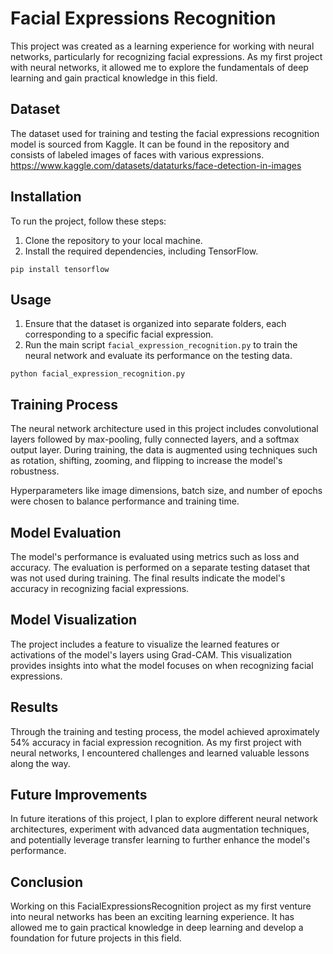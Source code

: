 # Facial Expressions Recognition

This project was created as a learning experience for working with neural networks, particularly for recognizing facial expressions. As my first project with neural networks, it allowed me to explore the fundamentals of deep learning and gain practical knowledge in this field.

## Dataset

The dataset used for training and testing the facial expressions recognition model is sourced from Kaggle. It can be found in the repository and consists of labeled images of faces with various expressions.
https://www.kaggle.com/datasets/dataturks/face-detection-in-images

## Installation

To run the project, follow these steps:

1. Clone the repository to your local machine.
2. Install the required dependencies, including TensorFlow.

`pip install tensorflow`


## Usage

1. Ensure that the dataset is organized into separate folders, each corresponding to a specific facial expression.
2. Run the main script `facial_expression_recognition.py` to train the neural network and evaluate its performance on the testing data.

`python facial_expression_recognition.py`


## Training Process

The neural network architecture used in this project includes convolutional layers followed by max-pooling, fully connected layers, and a softmax output layer. During training, the data is augmented using techniques such as rotation, shifting, zooming, and flipping to increase the model's robustness.

Hyperparameters like image dimensions, batch size, and number of epochs were chosen to balance performance and training time.

## Model Evaluation

The model's performance is evaluated using metrics such as loss and accuracy. The evaluation is performed on a separate testing dataset that was not used during training. The final results indicate the model's accuracy in recognizing facial expressions.

## Model Visualization

The project includes a feature to visualize the learned features or activations of the model's layers using Grad-CAM. This visualization provides insights into what the model focuses on when recognizing facial expressions.

## Results

Through the training and testing process, the model achieved aproximately 54% accuracy in facial expression recognition. As my first project with neural networks, I encountered challenges and learned valuable lessons along the way.

## Future Improvements

In future iterations of this project, I plan to explore different neural network architectures, experiment with advanced data augmentation techniques, and potentially leverage transfer learning to further enhance the model's performance.

## Conclusion

Working on this FacialExpressionsRecognition project as my first venture into neural networks has been an exciting learning experience. It has allowed me to gain practical knowledge in deep learning and develop a foundation for future projects in this field.

